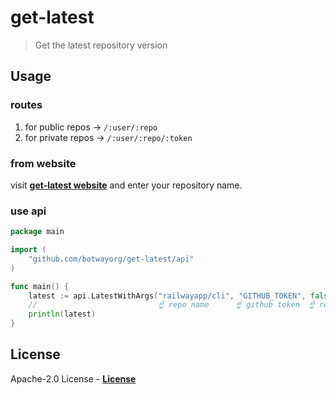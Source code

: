 # get-latest

> Get the latest repository version

## Usage

### routes

1. for public repos -> `/:user/:repo`
2. for private repos -> `/:user/:repo/:token`

### from website

visit [**get-latest website**](https://get-latest.onrender.com) and enter your repository name.

### use api

```go
package main

import (
	"github.com/botwayorg/get-latest/api"
)

func main() {
	latest := api.LatestWithArgs("railwayapp/cli", "GITHUB_TOKEN", false)
	//                           ☝ repo name      ☝ github token  ☝ remove 'v' character from tag
	println(latest)
}
```

## License

Apache-2.0 License - [**License**](https://github.com/botwayorg/get-latest/blob/main/LICENSE)
